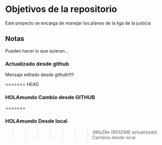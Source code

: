# Objetivos de la repositorio

Este proyecto se encarga de manejar los planes de la liga de la justicia


## Notas
Pueden hacer lo que quieran...

### Actualizado desde github
Mensaje editado desde github!!!!!

<<<<<<< HEAD
### HOLAmundo Cambio desde GITHUB
=======
### HOLAmundo Desde local
>>>>>>> d9fa39e (README actualizado)
Cambios desde local
